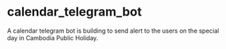 # calendar_telegram_bot
A calendar telegram bot is building to send alert to the users on the special day in Cambodia Public Holiday. 
